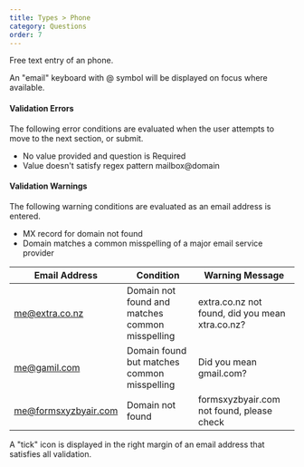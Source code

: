 ```yaml
---
title: Types > Phone
category: Questions
order: 7
---
```


Free text entry of an phone. 

An "email" keyboard with @ symbol will be displayed on focus where available.

#### Validation Errors

The following error conditions are evaluated when the user attempts to move to the next section, or submit.

* No value provided and question is Required
* Value doesn't satisfy regex pattern mailbox@domain

#### Validation Warnings

The following warning conditions are evaluated as an email address is entered.

* MX record for domain not found
* Domain matches a common misspelling of a major email service provider

|Email Address|Condition|Warning Message|
|---|---|---|
|me@extra.co.nz|Domain not found and matches common misspelling|extra.co.nz not found, did you mean xtra.co.nz?|
|me@gamil.com|Domain found but matches common misspelling|Did you mean gmail.com?|
|me@formsxyzbyair.com|Domain not found|formsxyzbyair.com not found, please check|

A "tick" icon is displayed in the right margin of an email address that satisfies all validation.